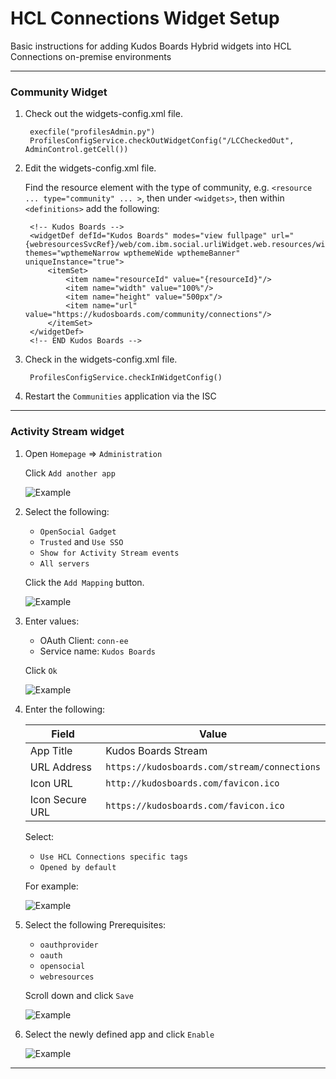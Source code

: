 # HCL Connections Widget Setup

Basic instructions for adding Kudos Boards Hybrid widgets into HCL Connections on-premise environments

---

### Community Widget

1. Check out the widgets-config.xml file.

        execfile("profilesAdmin.py")
        ProfilesConfigService.checkOutWidgetConfig("/LCCheckedOut", AdminControl.getCell())

1. Edit the widgets-config.xml file.

    Find the resource element with the type of community, e.g. `<resource ... type="community" ... >`, then under `<widgets>`, then within `<definitions>` add the following:

        <!-- Kudos Boards -->
        <widgetDef defId="Kudos Boards" modes="view fullpage" url="{webresourcesSvcRef}/web/com.ibm.social.urliWidget.web.resources/widget/urlWidget.xml" themes="wpthemeNarrow wpthemeWide wpthemeBanner" uniqueInstance="true">
            <itemSet>
                <item name="resourceId" value="{resourceId}"/>
                <item name="width" value="100%"/>
                <item name="height" value="500px"/>
                <item name="url" value="https://kudosboards.com/community/connections"/>
            </itemSet>
        </widgetDef>
        <!-- END Kudos Boards -->

1. Check in the widgets-config.xml file.

        ProfilesConfigService.checkInWidgetConfig()

1. Restart the `Communities` application via the ISC

---

### Activity Stream widget


1. Open `Homepage` => `Administration`

    Click `Add another app`

    ![Example](/assets/connections/homepage-admin.png)

1. Select the following:

    - `OpenSocial Gadget`
    - `Trusted` and `Use SSO`
    - `Show for Activity Stream events`
    - `All servers`

    Click the `Add Mapping` button.

    ![Example](/assets/connections/homepage-admin2.png)

1. Enter values:

    - OAuth Client: `conn-ee`
    - Service name: `Kudos Boards`

    Click `Ok`

    ![Example](/assets/connections/homepage-admin3.png)


1. Enter the following:


    | Field              | Value                                        |
    | ------------------ | -------------------------------------------- |
    | App Title              | Kudos Boards Stream                 |
    | URL Address        | `https://kudosboards.com/stream/connections`  |
    | Icon URL           | `http://kudosboards.com/favicon.ico`         |
    | Icon Secure URL    | `https://kudosboards.com/favicon.ico`        |


    Select:

    - `Use HCL Connections specific tags`
    - `Opened by default`

    For example:

    ![Example](/assets/connections/homepage-admin4.png)


1. Select the following Prerequisites:

    - `oauthprovider`
    - `oauth`
    - `opensocial`
    - `webresources`

    Scroll down and click `Save`

    ![Example](/assets/connections/homepage-admin5.png)


1. Select the newly defined app and click `Enable`

    ![Example](/assets/connections/homepage-admin6.png)

---

<!-- This is not needed for the iframe widget
### Register Widget

Required for HCL Connections 6.0 CR1 onwards:

    execfile("newsAdmin.py")
    NewsWidgetCatalogService.addWidget(title="Kudos Boards", url="http://kudosboards.com/boards/community/connections" ,secureUrl="https://kudosboards.com/boards/community/connections", categoryName=WidgetCategories.NONE, isHomepageSpecific=0, isDefaultOpened=0, multipleInstanceAllowed=0, isGadget=0, policyFlags=[GadgetPolicyFlags.TRUSTED], prereqs=['communities'], appContexts=["IWIDGETS"])
    NewsWidgetCatalogService.enableWidget("<ID_RETURNED>")
    NewsWidgetCatalogService.clearWidgetCaches()
-->

